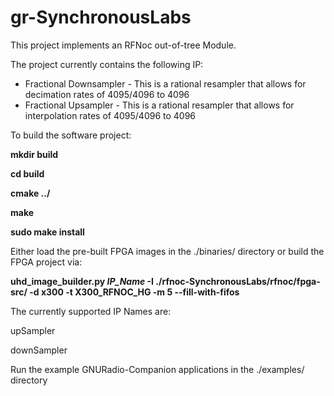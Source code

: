 # gr-SynchronousLabs

This project implements an RFNoc out-of-tree Module.

The project currently contains the following IP:

  - Fractional Downsampler - This is a rational resampler that allows for decimation rates of 4095/4096 to 4096
  - Fractional Upsampler - This is a rational resampler that allows for interpolation rates of 4095/4096 to 4096

To build the software project:

  **mkdir build**
  
  **cd build**
  
  **cmake ../**
  
  **make**
  
  **sudo make install**
  
  
Either load the pre-built FPGA images in the ./binaries/ directory or build the FPGA project via:

  **uhd_image_builder.py _IP_Name_ -I ./rfnoc-SynchronousLabs/rfnoc/fpga-src/ -d x300 -t X300_RFNOC_HG -m 5 --fill-with-fifos**
  
The currently supported IP Names are:

  upSampler
  
  downSampler
  
Run the example GNURadio-Companion applications in the ./examples/ directory  
